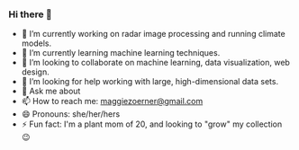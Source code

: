 ### Hi there 👋


- 🔭 I’m currently working on radar image processing and running climate models.
- 🌱 I’m currently learning machine learning techniques. 
- 👯 I’m looking to collaborate on machine learning, data visualization, web design. 
- 🤔 I’m looking for help working with large, high-dimensional data sets.
- 💬 Ask me about 
- 📫 How to reach me: maggiezoerner@gmail.com
- 😄 Pronouns: she/her/hers
- ⚡ Fun fact: I'm a plant mom of 20, and looking to "grow" my collection :wink:

